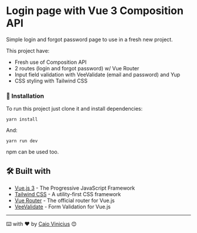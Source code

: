 # Login page with Vue 3 Composition API

Simple login and forgot password page to use in a fresh new project.

This project have:

- Fresh use of Composition API
- 2 routes (login and forgot password) w/ Vue Router
- Input field validation with VeeValidate (email and password) and Yup
- CSS styling with Tailwind CSS

### 🔧 Installation

To run this project just clone it and install dependencies:

```
yarn install
```

And:

```
yarn run dev
```

npm can be used too.

## 🛠️ Built with

* [Vue.js 3](https://vuejs.org/) - The Progressive JavaScript Framework
* [Tailwind CSS](https://tailwindcss.com/) - A utility-first CSS framework
* [Vue Router](https://router.vuejs.org/) - The official router for Vue.js
* [VeeValidate](https://vee-validate.logaretm.com/v4/) - Form Validation for Vue.js

---
⌨️ with ❤️ by [Caio Vinicius](https://www.linkedin.com/in/caio-2k/) 😊
